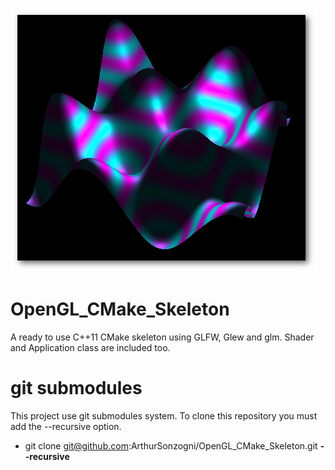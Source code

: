 ![output result](output.png)

OpenGL_CMake_Skeleton
=====================

A ready to use C++11 CMake skeleton using GLFW, Glew and glm.
Shader and Application class are included too.

git submodules
==============

This project use git submodules system.
To clone this repository you must add the --recursive option.
* git clone git@github.com:ArthurSonzogni/OpenGL_CMake_Skeleton.git **--recursive**

